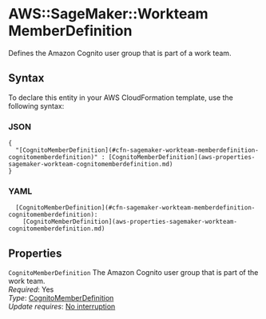 # AWS::SageMaker::Workteam MemberDefinition<a name="aws-properties-sagemaker-workteam-memberdefinition"></a>

Defines the Amazon Cognito user group that is part of a work team\.

## Syntax<a name="aws-properties-sagemaker-workteam-memberdefinition-syntax"></a>

To declare this entity in your AWS CloudFormation template, use the following syntax:

### JSON<a name="aws-properties-sagemaker-workteam-memberdefinition-syntax.json"></a>

```
{
  "[CognitoMemberDefinition](#cfn-sagemaker-workteam-memberdefinition-cognitomemberdefinition)" : [CognitoMemberDefinition](aws-properties-sagemaker-workteam-cognitomemberdefinition.md)
}
```

### YAML<a name="aws-properties-sagemaker-workteam-memberdefinition-syntax.yaml"></a>

```
  [CognitoMemberDefinition](#cfn-sagemaker-workteam-memberdefinition-cognitomemberdefinition): 
    [CognitoMemberDefinition](aws-properties-sagemaker-workteam-cognitomemberdefinition.md)
```

## Properties<a name="aws-properties-sagemaker-workteam-memberdefinition-properties"></a>

`CognitoMemberDefinition`  <a name="cfn-sagemaker-workteam-memberdefinition-cognitomemberdefinition"></a>
The Amazon Cognito user group that is part of the work team\.  
*Required*: Yes  
*Type*: [CognitoMemberDefinition](aws-properties-sagemaker-workteam-cognitomemberdefinition.md)  
*Update requires*: [No interruption](https://docs.aws.amazon.com/AWSCloudFormation/latest/UserGuide/using-cfn-updating-stacks-update-behaviors.html#update-no-interrupt)